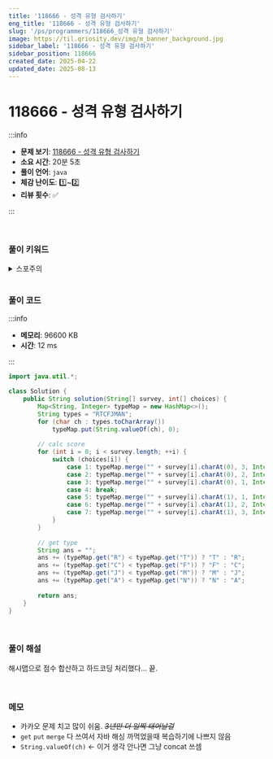 ```yaml
---
title: '118666 - 성격 유형 검사하기'
eng_title: '118666 - 성격 유형 검사하기'
slug: '/ps/programmers/118666_성격 유형 검사하기'
image: https://til.qriosity.dev/img/m_banner_background.jpg
sidebar_label: '118666 - 성격 유형 검사하기'
sidebar_position: 118666
created_date: 2025-04-22
updated_date: 2025-08-13
---
```


# 118666 - 성격 유형 검사하기

:::info

- **문제 보기**: [118666 - 성격 유형 검사하기](https://school.programmers.co.kr/learn/courses/30/lessons/118666)
- **소요 시간**: 20분 5초
- **풀이 언어**: `java`
- **체감 난이도**: 1️⃣~2️⃣
- **리뷰 횟수**: ✅

:::

<br />

### 풀이 키워드

<details>
<summary>스포주의</summary>

`해시`

</details>

<br />

### 풀이 코드

:::info

- **메모리**: 96600 KB
- **시간**: 12 ms

:::

```java
import java.util.*;

class Solution {
    public String solution(String[] survey, int[] choices) {
        Map<String, Integer> typeMap = new HashMap<>();
        String types = "RTCFJMAN";
        for (char ch : types.toCharArray())
            typeMap.put(String.valueOf(ch), 0);
        
        // calc score
        for (int i = 0; i < survey.length; ++i) {
            switch (choices[i]) {
                case 1: typeMap.merge("" + survey[i].charAt(0), 3, Integer::sum); break;
                case 2: typeMap.merge("" + survey[i].charAt(0), 2, Integer::sum); break;
                case 3: typeMap.merge("" + survey[i].charAt(0), 1, Integer::sum); break;
                case 4: break;
                case 5: typeMap.merge("" + survey[i].charAt(1), 1, Integer::sum); break;
                case 6: typeMap.merge("" + survey[i].charAt(1), 2, Integer::sum); break;
                case 7: typeMap.merge("" + survey[i].charAt(1), 3, Integer::sum); break;
            }
        }
        
        // get type
        String ans = "";
        ans += (typeMap.get("R") < typeMap.get("T")) ? "T" : "R";
        ans += (typeMap.get("C") < typeMap.get("F")) ? "F" : "C";
        ans += (typeMap.get("J") < typeMap.get("M")) ? "M" : "J";
        ans += (typeMap.get("A") < typeMap.get("N")) ? "N" : "A";
        
        return ans;
    }
}
```

<br />

### 풀이 해설

해시맵으로 점수 합산하고 하드코딩 처리했다... 끝.

<br />

### 메모

- 카카오 문제 치고 많이 쉬움. ~~*3년만 더 일찍 태어날걸*~~
- `get` `put` `merge` 다 쓰여서 자바 해싱 까먹었을때 복습하기에 나쁘지 않음
- `String.valueOf(ch)` &lt;- 이거 생각 안나면 그냥 concat 쓰셈
